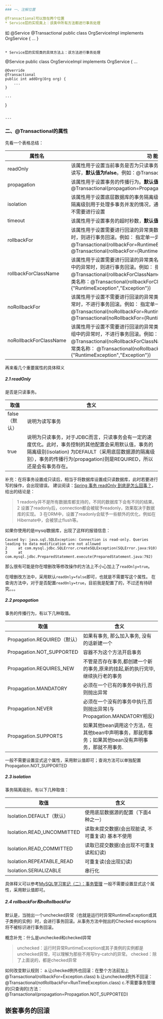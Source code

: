 ```yaml
---
### 一、注解位置

@Transactional可以放在两个位置
* Service层的实现类上：该类中所有方法都进行事务处理
```
如
@Service
@Transactional
public class OrgServiceImpl implements OrgService {
          ...
}
```

* Service层的实现类的具体方法上：该方法进行事务处理
```
@Service
public class OrgServiceImpl implements OrgService {
    ...

    @Override
    @Transactional
    public int addOrg(Org org) {
        ...
    }

    ...
}
```

---
```

### 二、@Transactional的属性
先看一个表格总结：

属性名 | 功 能 描 述
--|--
readOnly | 	该属性用于设置当前事务是否为只读事务，设置为true表示只读，false则表示可读写，**默认值为false**。例如：@Transactional(readOnly=true)
propagation | 该属性用于设置事务的传播行为。**默认值为Propagation.REQUIRED** 例如：@Transactional(propagation=Propagation.NOT_SUPPORTED,readOnly=true)
isolation | 该属性用于设置底层数据库的事务隔离级别。**默认值为Isolation.DEFAULT**。事务隔离级别用于处理多事务并发的情况，通常使用数据库的默认隔离级别即可，基本不需要进行设置
timeout | 该属性用于设置事务的超时秒数，**默认值为-1，表示永不超时**
rollbackFor | 该属性用于设置需要进行回滚的异常类数组，当方法中抛出指定异常数组中的异常时，则进行事务回滚。例如： 指定单一异常类：@Transactional(rollbackFor=RuntimeException.class) 指定多个异常类：@Transactional(rollbackFor={RuntimeException.class, Exception.class})
rollbackForClassName | 该属性用于设置需要进行回滚的异常类名称数组，当方法中抛出指定异常名称数组中的异常时，则进行事务回滚。例如： 指定单一异常类名称：@Transactional(rollbackForClassName="RuntimeException") 指定多个异常类名称：@Transactional(rollbackForClassName={"RuntimeException","Exception"})
noRollbackFor | 该属性用于设置不需要进行回滚的异常类数组，当方法中抛出指定异常数组中的异常时，不进行事务回滚。例如： 指定单一异常类：@Transactional(noRollbackFor=RuntimeException.class) 指定多个异常类：@Transactional(noRollbackFor={RuntimeException.class, Exception.class})
noRollbackForClassName | 该属性用于设置不需要进行回滚的异常类名称数组，当方法中抛出指定异常名称数组中的异常时，不进行事务回滚。例如： 指定单一异常类名称：@Transactional(noRollbackForClassName="RuntimeException") 指定多个异常类名称： @Transactional(noRollbackForClassName={"RuntimeException","Exception"})

再来看几个重要属性的具体释义

##### 2.1 readOnly

是否是只读事务。

取值|含义
--|--
false（默认）| 说明为读写事务
true|说明为只读事务，对于JDBC而言，只读事务会有一定的速度优化。此时，事务控制的其他配置会采用默认值，事务的隔离级别(isolation) 为DEFAULT（采用底层数据源的隔离级别），事务的传播行为(propagation)则是REQUIRED，所以还是会有事务存在。

补充：在将事务设置成只读后，相当于将数据库设置成只读数据库，此时若要进行写的操作，会出现错误。
建议阅读：[Spring 事务 readOnly 到底是怎么回事？](http://www.cnblogs.com/hackem/p/3890656.html)，给出的结论是：
>1 readonly并不是所有数据库都支持的，不同的数据库下会有不同的结果。
2 设置了readonly后，connection都会被赋予readonly，效果取决于数据库的实现。
3 在ORM中，设置了readonly会赋予一些额外的优化，例如在Hibernate中，会被禁止flush等。

如果你使用的是mysql数据库，出现了这样的报错信息：
```
Caused by: java.sql.SQLException: Connection is read-only. Queries leading to data modification are not allowed
2     at com.mysql.jdbc.SQLError.createSQLException(SQLError.java:910)
3     at com.mysql.jdbc.PreparedStatement.execute(PreparedStatement.java:792)
```
那么很有可能是你在增删改等修改操作的方法上不小心加上了`readOnly=true`。

在增删改方法中，采用默认`readOnly=false`即可，也就是不需要写这个属性。
在查询方法中，对于是否配置`readOnly=true`，目前我是配置了的，不过还有待研究。。。

##### 2.2 propagation
事务的传播行为，有以下几种取值。

取值|含义
--|--
Propagation.REQUIRED（默认）|  如果有事务, 那么加入事务, 没有的话新建一个
Propagation.NOT_SUPPORTED  |  容器不为这个方法开启事务
Propagation.REQUIRES_NEW  |  不管是否存在事务,都创建一个新的事务,原来的挂起,新的执行完毕,继续执行老的事务
Propagation.MANDATORY  |  必须在一个已有的事务中执行,否则抛出异常
Propagation.NEVER  |  必须在一个没有的事务中执行,否则抛出异常(与Propagation.MANDATORY相反)
Propagation.SUPPORTS  |  如果其他bean调用这个方法，在其他bean中声明事务，那就用事务；如果其他bean没有声明事务，那就不用事务.

一般不需要设置显式这个属性，采用默认值即可；查询方法可以单独配置Propagation.NOT_SUPPORTED

##### 2.3 isolation
事务隔离级别，有以下几种取值：

取值|含义
--|--
Isolation.DEFAULT（默认）|使用底层数据源的配置（下面4种之一）
Isolation.READ_UNCOMMITTED |  读取未提交数据(会出现脏读, 不可重复读) 基本不使用
Isolation.READ_COMMITTED |  读取已提交数据(会出现不可重复读和幻读)
Isolation.REPEATABLE_READ |  可重复读(会出现幻读)
Isolation.SERIALIZABLE |  串行化
具体释义可以参考[MySQL学习笔记（二）：事务管理](http://www.jianshu.com/p/0d0981f4be62)
一般不需要设置显式这个属性，采用默认值即可。

##### 2.4 rollbackFor和noRollbackFor
默认是，当抛出一个unchecked异常（也就是运行时异常RuntimeException或其子类例的实例）时，会进行事务回滚。从事务方法中抛出的Checked exceptions将不被标识进行事务回滚。

概念补充：什么是unchecked和checked异常
>unchecked：运行时异常RuntimeException或其子类例的实例都是unchecked异常，可以理解为那些不用写try-catch的异常。
checked：除了上面说的，都是checked异常

如何改变默认规则：
a.让checked例外也回滚：在整个方法前加上 @Transactional(rollbackFor=Exception.class)
b.让unchecked例外不回滚： @Transactional(notRollbackFor=RunTimeException.class)
c.不需要事务管理的(只查询的)方法：@Transactional(propagation=Propagation.NOT_SUPPORTED)


## 嵌套事务的回滚